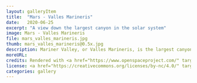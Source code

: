 ```yaml
---
layout: galleryItem
title:  "Mars - Valles Marineris"
date:   2020-06-25
excerpt: "A view down the largest canyon in the solar system"
image: Mars - Valles Marineris
file: mars_valles_marineris.jpg
thumb: mars_valles_marineris@0.5x.jpg
description: Mariner Valley, or Valles Marineris, is the largest canyon in the solar system. If it was on Earth, it would stretch across the entire United States. This view is of the region known as Coprates Chasma.
moreURL:
credits: Rendered with <a href="https://www.openspaceproject.com/" target="_blank">OpenSpace</a>, by James Hedberg.
license: <a href="https://creativecommons.org/licenses/by-nc/4.0/" target="_blank">CC BY-NC 4.0</a>
categories: gallery
---
```

